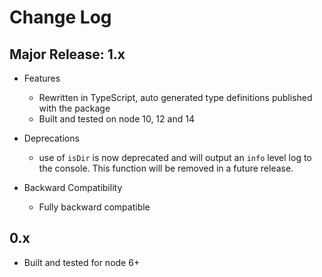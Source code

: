 
# Change Log

## Major Release: 1.x

- Features
  - Rewritten in TypeScript, auto generated type definitions published with the package
  - Built and tested on node 10, 12 and 14

- Deprecations
  - use of `isDir` is now deprecated and will output an `info` level log to the console.
    This function will be removed in a future release.

- Backward Compatibility
  - Fully backward compatible


## 0.x

- Built and tested for node 6+

